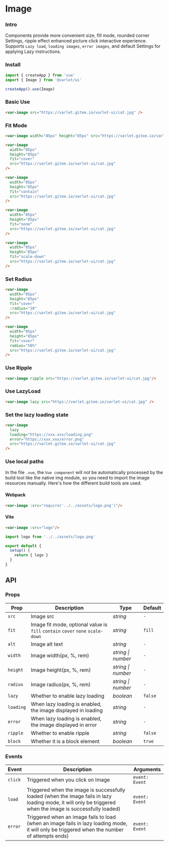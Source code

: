 # Image

### Intro

Components provide more convenient size, fill mode, rounded corner Settings,
ripple effect enhanced picture click interactive experience.
Supports `Lazy load`, `loading images`, `error images`, and default Settings for applying Lazy instructions.

### Install

```js
import { createApp } from 'vue'
import { Image } from '@varlet/ui'

createApp().use(Image)
```

### Basic Use

```html
<var-image src="https://varlet.gitee.io/varlet-ui/cat.jpg" />
```

### Fit Mode

```html
<var-image width="85px" height="85px" src="https://varlet.gitee.io/varlet-ui/cat.jpg" />

<var-image 
  width="85px" 
  height="85px"
  fit="cover" 
  src="https://varlet.gitee.io/varlet-ui/cat.jpg" 
/>

<var-image 
  width="85px"
  height="85px" 
  fit="contain"
  src="https://varlet.gitee.io/varlet-ui/cat.jpg" 
/>

<var-image 
  width="85px"
  height="85px"
  fit="none"
  src="https://varlet.gitee.io/varlet-ui/cat.jpg"
/>

<var-image 
  width="85px"
  height="85px" 
  fit="scale-down"
  src="https://varlet.gitee.io/varlet-ui/cat.jpg" 
/>
```

### Set Radius

```html
<var-image
  width="85px"
  height="85px"
  fit="cover"
  :radius="10"
  src="https://varlet.gitee.io/varlet-ui/cat.jpg"
/>

<var-image
  width="85px"
  height="85px"
  fit="cover"
  radius="50%"
  src="https://varlet.gitee.io/varlet-ui/cat.jpg"
/>
```

### Use Ripple

```html
<var-image ripple src="https://varlet.gitee.io/varlet-ui/cat.jpg"/>
```

### Use LazyLoad

```html
<var-image lazy src="https://varlet.gitee.io/varlet-ui/cat.jpg" />
```

### Set the lazy loading state

```html
<var-image 
  lazy
  loading="https://xxx.xxx/loading.png"
  error="https://xxx.xxx/error.png"
  src="https://varlet.gitee.io/varlet-ui/cat.jpg"
/>
```

### Use local paths
In the file `.vue`,
the `Vue component` will not be automatically processed by the build tool like the native img module, 
so you need to import the image resources manually.
Here's how the different build tools are used.

#### Webpack

```html
<var-image :src="require('../../assets/logo.png')"/>
```

#### Vite
```html
<var-image :src="logo"/>
```

```js
import logo from '../../assets/logo.png'

export default {
  setup() {
    return { logo }
  }
}
```

## API

### Props

| Prop | Description | Type | Default | 
| --- | --- | --- | --- | 
| `src` | Image src | _string_ | `-` |
| `fit` | Image fit mode, optional value is `fill` `contain` `cover` `none` `scale-down` | _string_ | `fill` |
| `alt` | Image alt text | _string_ | `-` |
| `width` | Image width(px, %, rem) | _string \| number_ | `-` |
| `height` | Image height(px, %, rem) | _string \| number_ | `-` |
| `radius` | Image radius(px, %, rem) | _string \| number_ | `-` |
| `lazy` | Whether to enable lazy loading | _boolean_ | `false` |
| `loading` | When lazy loading is enabled, the image displayed in loading | _string_ | `-` |
| `error` | When lazy loading is enabled, the image displayed in error | _string_ | `-` |
| `ripple` | Whether to enable ripple | _string_ | `false` |
| `block` | Whether it is a block element | _boolean_ | `true` |

### Events

| Event | Description | Arguments |
| --- | --- | --- |
| `click` | Triggered when you click on Image | `event: Event` |
| `load` | Triggered when the image is successfully loaded (when the image fails in lazy loading mode, it will only be triggered when the image is successfully loaded) | `event: Event` |
| `error` | Triggered when an image fails to load (when an image fails in lazy loading mode, it will only be triggered when the number of attempts ends) | `event: Event` |
